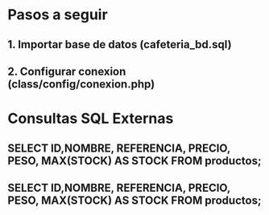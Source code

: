 # Pasos a seguir

## 1. Importar base de datos (cafeteria_bd.sql)
## 2. Configurar conexion (class/config/conexion.php)

# Consultas SQL Externas

## SELECT ID,NOMBRE, REFERENCIA, PRECIO, PESO, MAX(STOCK) AS STOCK FROM productos;
## SELECT ID,NOMBRE, REFERENCIA, PRECIO, PESO, MAX(STOCK) AS STOCK FROM productos;
